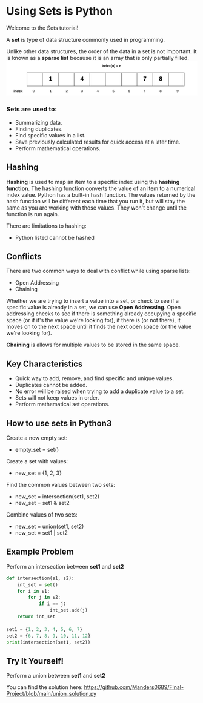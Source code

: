 # Using Sets is Python

Welcome to the Sets tutorial!

A **set** is type of data structure commonly used in programming.

Unlike other data structures, the order of the data in a set is not important. It is known as a **sparse list** because it is an array that is only partially filled.
![image of a set](Set.png)


### Sets are used to:
* Summarizing data.
* Finding duplicates.
* Find specific values in a list.
* Save previously calculated results for quick access at a later time.
* Perform mathematical operations.

## Hashing
**Hashing** is used to map an item to a specific index using the **hashing function**.
The hashing function converts the value of an item to a numerical index value. Python has a built-in hash function. The values returned by the hash function will be different each time that you run it, but will stay the same as you are working with those values. They won't change until the function is run again.

There are limitations to hashing:
* Python listed cannot be hashed

## Conflicts
There are two common ways to deal with conflict while using sparse lists:
* Open Addressing
* Chaining

Whether we are trying to insert a value into a set, or check to see if a specific value is already in a set, we can use **Open Addressing**. Open addressing checks to see if there is something already occupying a specific space (or if it's the value we're looking for), if there is (or not there), it moves on to the next space until it finds the next open space (or the value we're looking for). 

**Chaining** is allows for multiple values to be stored in the same space.

## Key Characteristics
* Quick way to add, remove, and find specific and unique values.
* Duplicates cannot be added.
* No error will be raised when trying to add a duplicate value to a set.
* Sets will not keep values in order.
* Perform mathematical set operations.

## How to use sets in Python3
Create a new empty set:
* empty_set = set()

Create a set with values:
* new_set = {1, 2, 3}

Find the common values between two sets:
* new_set = intersection(set1, set2)
* new_set = set1 & set2

Combine values of two sets:
* new_set = union(set1, set2)
* new_set = set1 | set2

## Example Problem
Perform an intersection between **set1** and **set2**

```python
def intersection(s1, s2):
    int_set = set()
    for i in s1:
        for j in s2:
            if i == j:
                int_set.add(j)
    return int_set

set1 = {1, 2, 3, 4, 5, 6, 7}
set2 = {6, 7, 8, 9, 10, 11, 12}
print(intersection(set1, set2))
```

## Try It Yourself!
Perform a union between **set1** and **set2**

You can find the solution here: https://github.com/Manders0689/Final-Project/blob/main/union_solution.py